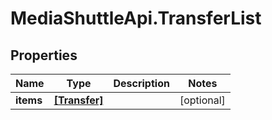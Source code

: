 # MediaShuttleApi.TransferList

## Properties
Name | Type | Description | Notes
------------ | ------------- | ------------- | -------------
**items** | [**[Transfer]**](Transfer.md) |  | [optional] 


